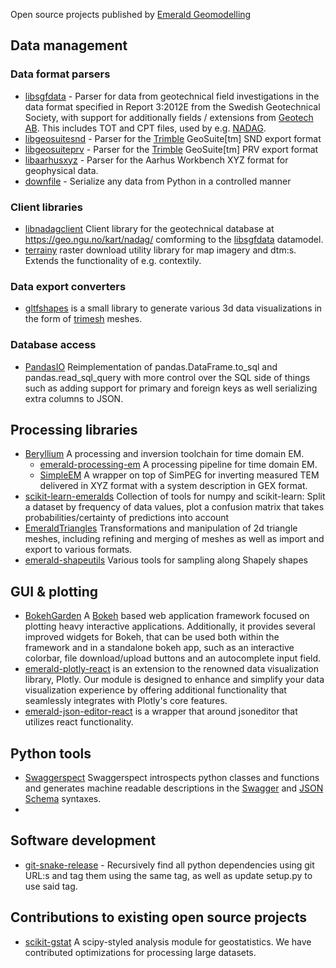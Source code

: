 Open source projects published by [Emerald Geomodelling](https://www.emerald-geomodelling.com/)

## Data management
### Data format parsers

* [libsgfdata](https://github.com/emerald-geomodelling/libsgfdata) - Parser for data from geotechnical field investigations in the data format specified in Report 3:2012E from the Swedish Geotechnical Society, with support for additionally fields / extensions from [Geotech AB](https://static1.squarespace.com/static/565c5cc1e4b05079e4c0fcfb/t/587c984bbf629abac09d265f/1484560476906/6-SWE-CPT-LOG-v5.xx.pdf). This includes TOT and CPT files, used by e.g. [NADAG](http://geo.ngu.no/kart/nadag/). 
* [libgeosuitesnd](https://github.com/emerald-geomodelling/libgeosuitesnd) - Parser for the [Trimble](https://www.trimble.com/) GeoSuite[tm] SND export format
* [libgeosuiteprv](https://github.com/emerald-geomodelling/libgeosuiteprv) - Parser for the [Trimble](https://www.trimble.com/) GeoSuite[tm] PRV export format
* [libaarhusxyz](https://github.com/emerald-geomodelling/libaarhusxyz) - Parser for the Aarhus Workbench XYZ format for geophysical data.
* [downfile](https://github.com/emerald-geomodelling/downfile) - Serialize any data from Python in a controlled manner

### Client libraries
* [libnadagclient](https://github.com/emerald-geomodelling/libnadagclient) Client library for the geotechnical database at https://geo.ngu.no/kart/nadag/ comforming to the [libsgfdata](https://github.com/emerald-geomodelling/libsgfdata) datamodel.
* [terrainy](https://github.com/emerald-geomodelling/terrainy) raster download utility library for map imagery and dtm:s. Extends the functionality of e.g. contextily.

### Data export converters

* [gltfshapes](https://github.com/emerald-geomodelling/gltfshapes) is a small library to generate various 3d data
visualizations in the form of [trimesh](https://trimsh.org/) meshes.

### Database access
* [PandasIO](https://github.com/emerald-geomodelling/PandasIO) Reimplementation of pandas.DataFrame.to_sql and pandas.read_sql_query with more control over the SQL side of things such as adding support for primary and foreign keys as well serializing extra columns to JSON.


## Processing libraries
* [Beryllium](https://emerald-geomodelling.github.io/beryllium/) A processing and inversion toolchain for time domain EM.
  * [emerald-processing-em](https://github.com/emerald-geomodelling/emerald-processing-em) A processing pipeline for time domain EM.
  * [SimpleEM](https://github.com/emerald-geomodelling/simpeg/tree/simpleem3) A wrapper on top of SimPEG for inverting measured TEM delivered in XYZ format with a system description in GEX format.
* [scikit-learn-emeralds](https://github.com/emerald-geomodelling/scikit-learn-emeralds) Collection of tools for numpy and scikit-learn:  Split a dataset by frequency of data values, plot a confusion matrix that takes probabilities/certainty of predictions into account
* [EmeraldTriangles](https://github.com/emerald-geomodelling/EmeraldTriangles) Transformations and manipulation of 2d triangle meshes, including refining and merging of meshes as well as import and export to various formats.
* [emerald-shapeutils](https://github.com/emerald-geomodelling/emerald-shapeutils) Various tools for sampling along Shapely shapes

## GUI & plotting
* [BokehGarden](https://github.com/emerald-geomodelling/BokehGarden) A [Bokeh](https://bokeh.org/) based web application
framework focused on plotting heavy interactive applications. Additionally, it provides several improved widgets for Bokeh, that can
be used both within the framework and in a standalone bokeh app, such as an interactive colorbar, file download/upload buttons and an autocomplete input field.
* [emerald-plotly-react](https://github.com/emerald-geomodelling/emerald-plotly-react) is an extension to the renowned data visualization library, Plotly. Our module is designed to enhance and simplify your data visualization experience by offering additional functionality that seamlessly integrates with Plotly's core features.
* [emerald-json-editor-react](https://github.com/emerald-geomodelling/emerald-json-editor-react) is a wrapper that around jsoneditor that utilizes react functionality.

## Python tools

* [Swaggerspect](https://github.com/emerald-geomodelling/swaggerspect) Swaggerspect introspects python classes and functions and generates machine readable descriptions in the [Swagger](https://swagger.io/specification/) and [JSON Schema](https://json-schema.org/) syntaxes.
* 

## Software development

* [git-snake-release](https://github.com/emerald-geomodelling/git-snake-release) - Recursively find all python dependencies using git URL:s and tag them using the same tag, as well as update setup.py to use said tag.

## Contributions to existing open source projects

* [scikit-gstat](https://github.com/mmaelicke/scikit-gstat) A scipy-styled analysis module for geostatistics. We have contributed optimizations for processing large datasets.

